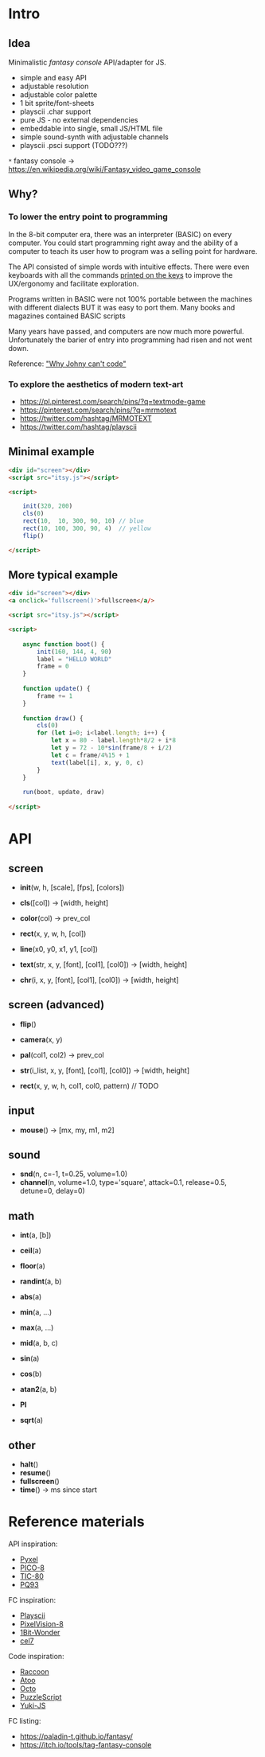 # Intro

## Idea

Minimalistic *fantasy console* API/adapter for JS.

- simple and easy API
- adjustable resolution
- adjustable color palette
- 1 bit sprite/font-sheets
- playscii .char support
- pure JS - no external dependencies
- embeddable into single, small JS/HTML file
- simple sound-synth with adjustable channels
- playscii .psci support (TODO???)

`*` fantasy console -> https://en.wikipedia.org/wiki/Fantasy_video_game_console


## Why?

### To lower the entry point to programming

In the 8-bit computer era, there was an interpreter (BASIC) on every computer.
You could start programming right away and the ability of a computer to teach
its user how to program was a selling point for hardware.

The API consisted of simple words with intuitive effects.
There were even keyboards with all the commands
[printed on the keys](https://en.wikipedia.org/wiki/ZX_Spectrum#/media/File:ZXSpectrum48k.jpg)
to improve the UX/ergonomy and facilitate exploration.

Programs written in BASIC were not 100% portable between the machines with different dialects
BUT it was easy to port them. Many books and magazines contained BASIC scripts 

Many years have passed, and computers are now much more powerful. Unfortunately the barier of entry
into programming had risen and not went down.

Reference: ["Why Johny can't code"](https://www.salon.com/2006/09/14/basic_2/)

### To explore the aesthetics of modern text-art

- https://pl.pinterest.com/search/pins/?q=textmode-game
- https://pinterest.com/search/pins/?q=mrmotext
- https://twitter.com/hashtag/MRMOTEXT
- https://twitter.com/hashtag/playscii

## Minimal example

```html
<div id="screen"></div>
<script src="itsy.js"></script>

<script>

    init(320, 200)
    cls(0)
    rect(10,  10, 300, 90, 10) // blue
    rect(10, 100, 300, 90, 4)  // yellow
    flip()

</script>
```

## More typical example

```html
<div id="screen"></div>
<a onclick='fullscreen()'>fullscreen</a/>

<script src="itsy.js"></script>

<script>
    
    async function boot() {
        init(160, 144, 4, 90)
        label = "HELLO WORLD"
        frame = 0
    }
    
    function update() {
        frame += 1
    }
    
    function draw() {
        cls(0)
        for (let i=0; i<label.length; i++) {
            let x = 80 - label.length*8/2 + i*8
            let y = 72 - 10*sin(frame/8 + i/2)
            let c = frame/4%15 + 1
            text(label[i], x, y, 0, c)
        }
    }
    
    run(boot, update, draw)
    
</script>
```

# API

## screen

- **init**(w, h, [scale], [fps], [colors])

- **cls**([col])  ->  [width, height]
- **color**(col)  ->  prev_col
- **rect**(x, y, w, h, [col])
- **line**(x0, y0, x1, y1, [col])

- **text**(str, x, y, [font], [col1], [col0])  ->  [width, height]
- **chr**(i, x, y, [font], [col1], [col0])  ->  [width, height]

## screen (advanced)

- **flip**()
- **camera**(x, y)
- **pal**(col1, col2)  ->  prev_col
- **str**(i_list, x, y, [font], [col1], [col0])  ->  [width, height]

- **rect**(x, y, w, h, col1, col0, pattern) // TODO

## input

- **mouse**() -> [mx, my, m1, m2]

## sound

- **snd**(n, c=-1, t=0.25, volume=1.0)
- **channel**(n, volume=1.0, type='square', attack=0.1, release=0.5, detune=0, delay=0)

## math

- **int**(a, [b])

- **ceil**(a)
- **floor**(a)

- **randint**(a, b)

- **abs**(a)
- **min**(a, ...)
- **max**(a, ...)
- **mid**(a, b, c)

- **sin**(a)
- **cos**(b)
- **atan2**(a, b)
- **PI**

- **sqrt**(a)

## other

- **halt**()
- **resume**()
- **fullscreen**()
- **time**() -> ms since start

# Reference materials

API inspiration:
- [Pyxel](https://github.com/kitao/pyxel)
- [PICO-8](https://www.lexaloffle.com/dl/docs/pico-8_manual.html)
- [TIC-80](https://tic80.com/learn)
- [PQ93](https://charliezip.itch.io/pq93)

FC inspiration:
- [Playscii](http://vectorpoem.com/playscii/)
- [PixelVision-8](https://github.com/PixelVision8/PixelVision8/wiki)
- [1Bit-Wonder](https://brastin3.itch.io/1bit-wonder)
- [cel7](https://rxi.itch.io/cel7)

Code inspiration:
- [Raccoon](https://github.com/Lyatus/raccoon)
- [Atoo](https://github.com/devicefuture/atto)
- [Octo](https://github.com/JohnEarnest/Octo)
- [PuzzleScript](https://github.com/increpare/PuzzleScript)
- [Yuki-JS](https://github.com/nrkn/yuki-js)

FC listing:
- https://paladin-t.github.io/fantasy/
- https://itch.io/tools/tag-fantasy-console
